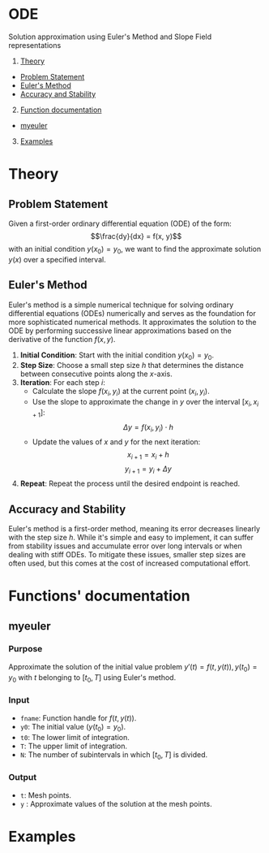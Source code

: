 # ODE
Solution approximation using Euler's Method and Slope Field representations

1. [Theory](#theory)

- [Problem Statement](#problem-statement)
- [Euler's Method](#eulers-method)
- [Accuracy and Stability](#accuracy-and-stability)
2. [Function documentation](#function-documentation)
- [myeuler](#myeuler)
3. [Examples](#examples)


# Theory

## Problem Statement

Given a first-order ordinary differential equation (ODE) of the form:
$$\frac{dy}{dx} = f(x, y)$$
with an initial condition $y(x_0) = y_0$, we want to find the approximate solution $y(x)$ over a specified interval.

## Euler's Method

Euler's method is a simple numerical technique for solving ordinary differential equations (ODEs) numerically and serves as the foundation for more sophisticated numerical methods.
It approximates the solution to the ODE by performing successive linear approximations based on the derivative of the function $f(x, y)$.

1. **Initial Condition**: Start with the initial condition $y(x_0) = y_0$.
2. **Step Size**: Choose a small step size $h$ that determines the distance between consecutive points along the $x$-axis.
3. **Iteration**: For each step $i$:
   - Calculate the slope $f(x_i, y_i)$ at the current point $(x_i, y_i)$.
   - Use the slope to approximate the change in $y$ over the interval $[x_i, x_{i+1}]$:
     $$\Delta y = f(x_i, y_i) \cdot h$$
   - Update the values of $x$ and $y$ for the next iteration:
     $$x_{i+1} = x_i + h$$
     $$y_{i+1} = y_i + \Delta y$$
4. **Repeat**: Repeat the process until the desired endpoint is reached.

## Accuracy and Stability

Euler's method is a first-order method, meaning its error decreases linearly with the step size $h$. While it's simple and easy to implement, it can suffer from stability issues and accumulate error over long intervals or when dealing with stiff ODEs. To mitigate these issues, smaller step sizes are often used, but this comes at the cost of increased computational effort.

# Functions' documentation

## myeuler

### Purpose
Approximate the solution of the initial value problem $y'(t)=f(t,y(t)), y(t_0)=y_0$ with $t$ belonging to $[t_0,T]$ using Euler's method.

### Input
- `fname`: Function handle for $f(t,y(t))$.
- `y0`: The initial value $(y(t_0)=y_0)$.
- `t0`: The lower limit of integration.
- `T`: The upper limit of integration.
- `N`: The number of subintervals in which $[t_0,T]$ is divided.

### Output
- `t`: Mesh points.
- `y` : Approximate values of the solution at the mesh points.

# Examples

